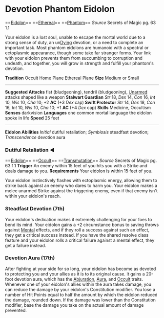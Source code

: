# Devotion Phantom Eidolon
==[Eidolon](../../../Traits/Eidolon.md)== ==[Ethereal](../../../Traits/Ethereal.md)== ==[Phantom](../../../Traits/Phantom.md)==
*Source* Secrets of Magic pg. 63 1.1

Your eidolon is a lost soul, unable to escape the mortal world due to a strong sense of duty, an un[Dying](../../../Conditions/Dying.md) devotion, or a need to complete an important task. Most phantom eidolons are humanoid with a spectral or ectoplasmic appearance, though some take far stranger forms. 
Your link with your eidolon prevents them from succumbing to corruption and undeath, and together, you will grow in strength and fulfill your phantom's devotion.

**Tradition** Occult
Home Plane Ethereal Plane
**Size** Medium or Small

---
**Suggested Attacks** fist (bludgeoning), tendril (bludgeoning), [Unarmed](../../../Traits/Unarmed.md) attacks shaped like a weapon
**Stalwart Guardian** *Str* 18, *Dex* 14, *Con* 16, *Int* 10, *Wis* 10, *Cha* 10; +2 **AC** (+3 *Dex* cap)
**Swift Protector** *Str* 14, *Dex* 18, *Con* 16, *Int* 10, *Wis* 10, *Cha* 10; +1 **AC** (+4 *Dex* cap)
**Skills** Medicine, Occultism
**Senses** darkvision
**Languages** one common mortal language the eidolon spoke in life
**Speed** 25 feet

---
**Eidolon Abilities** *Initial* dutiful retaliation; *Symbiosis* steadfast devotion; *Transcendence* devotion aura

### Dutiful Retaliation ◄
==[Eidolon](../../../Traits/Eidolon.md)== ==[Occult](../../../Traits/Occult.md)== ==[Transmutation](../../../Traits/Transmutation.md)==
*Source* Secrets of Magic pg. 63 1.1
**Trigger** An enemy within 15 feet of you hits you with a Strike and deals damage to you.
**Requirements** Your eidolon is within 15 feet of you.

Your eidolon instinctively flashes with ectoplasmic energy, allowing them to strike back against an enemy who dares to harm you. Your eidolon makes a melee unarmed Strike against the triggering enemy, even if that enemy isn't within your eidolon's reach.

### Steadfast Devotion (7th)
Your eidolon's dedication makes it extremely challenging for your foes to bend its mind. Your eidolon gains a +2 circumstance bonus to saving throws against [Mental](../../../Traits/Mental.md) effects, and if they roll a success against such an effect, they get a critical success instead. If you have the shared resolve class feature and your eidolon rolls a critical failure against a mental effect, they get a failure instead.

### Devotion Aura (17th)
After fighting at your side for so long, your eidolon has become as devoted to protecting you and your allies as it is to its original cause. It gains a 20-foot devotion aura, which has the [Abjuration](../../../Traits/Abjuration.md), [Aura](../../../Traits/Aura.md), and [Occult](../../../Traits/Occult.md) traits. Whenever one of your eidolon's allies within the aura takes damage, you can reduce the damage by your eidolon's Constitution modifier. You lose a number of Hit Points equal to half the amount by which the eidolon reduced the damage, rounded down. If the damage was lower than the Constitution modifier, base the damage you take on the actual amount of damage prevented.